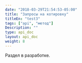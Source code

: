 ```yaml
---
date: "2018-03-29T21:54:53-05:00"
title: "Запросы на котировку"
titleEn: "test3"
tags: ["api", "метод"]
Description: ""
type: api_doc
layout: api_doc
weight: 8
---
```


Раздел в разработке.